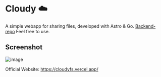 # Cloudy ☁️
A simple webapp for sharing files, developed with Astro & Go.
[Backend-repo](https://github.com/jeftedariel/Cloudy-server)
Feel free to use.
## Screenshot

![image](https://github.com/user-attachments/assets/6c3cb5c0-24ce-4f9f-ba67-75a93ce04342)

Official Website:
https://cloudyfs.vercel.app/


